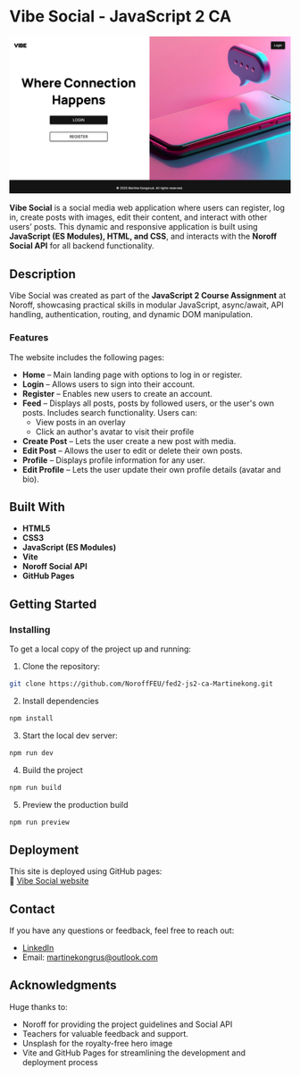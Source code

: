 # Vibe Social - JavaScript 2 CA

![Vibe Social screenshot](vibe-screenshot.webp)

**Vibe Social** is a social media web application where users can register, log in, create posts with images, edit their content, and interact with other users’ posts. This dynamic and responsive application is built using **JavaScript (ES Modules), HTML, and CSS**, and interacts with the **Noroff Social API** for all backend functionality.

## Description

Vibe Social was created as part of the **JavaScript 2 Course Assignment** at Noroff, showcasing practical skills in modular JavaScript, async/await, API handling, authentication, routing, and dynamic DOM manipulation.

### Features

The website includes the following pages:

- **Home** – Main landing page with options to log in or register.
- **Login** – Allows users to sign into their account.
- **Register** – Enables new users to create an account.
- **Feed** – Displays all posts, posts by followed users, or the user's own posts. Includes search functionality. Users can:
  - View posts in an overlay
  - Click an author's avatar to visit their profile
- **Create Post** – Lets the user create a new post with media.
- **Edit Post** – Allows the user to edit or delete their own posts.
- **Profile** – Displays profile information for any user.
- **Edit Profile** – Lets the user update their own profile details (avatar and bio).

## Built With

- **HTML5**
- **CSS3**
- **JavaScript (ES Modules)**
- **Vite**
- **Noroff Social API**
- **GitHub Pages**

## Getting Started

### Installing

To get a local copy of the project up and running:

1. Clone the repository:

```bash
git clone https://github.com/NoroffFEU/fed2-js2-ca-Martinekong.git
```

2. Install dependencies

```bash
npm install
```

3. Start the local dev server:

```bash
npm run dev
```

4. Build the project

```bash
npm run build
```

5. Preview the production build

```bash
npm run preview
```

## Deployment

This site is deployed using GitHub pages:  
🔗 [Vibe Social website](https://norofffeu.github.io/fed2-js2-ca-Martinekong/)

## Contact

If you have any questions or feedback, feel free to reach out:

- [LinkedIn](https://www.linkedin.com/in/martine-kongsrud)
- Email: [martinekongrus@outlook.com](mailto:martinekongsrud@outlook.com)

## Acknowledgments

Huge thanks to:

- Noroff for providing the project guidelines and Social API
- Teachers for valuable feedback and support.
- Unsplash for the royalty-free hero image
- Vite and GitHub Pages for streamlining the development and deployment process
